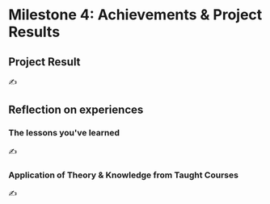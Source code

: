 # Milestone 4: Achievements & Project Results

## Project Result 
✍️ 

## Reflection on experiences
### The lessons you've learned
✍️ 

### Application of Theory & Knowledge from Taught Courses
✍️ 

